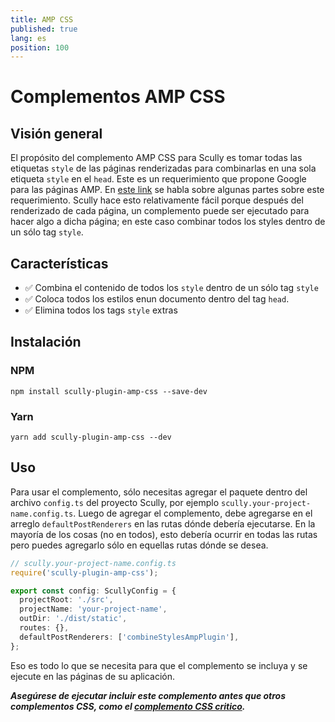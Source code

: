```yaml
---
title: AMP CSS
published: true
lang: es
position: 100
---
```


# Complementos AMP CSS

<div class="docs-link_table">
  <a class="homepage" href="https://github.com/pjlamb12/scully-plugin-amp-css"></a>
  <a class="repository" href="https://github.com/pjlamb12/scully-plugin-amp-css"></a>
</div>

## Visión general

El propósito del complemento AMP CSS para Scully es tomar todas las etiquetas `style` de las páginas renderizadas para combinarlas en una sola etiqueta `style` en el `head`. Este es un requerimiento que propone Google para las páginas AMP. En [este link](https://www.loom.com/share/35330a858cd741ba92e8be0c0496ffbb) se habla sobre algunas partes sobre este requerimiento. Scully hace esto relativamente fácil porque después del renderizado de cada página, un complemento puede ser ejecutado para hacer algo a dicha página; en este caso combinar todos los styles dentro de un sólo tag `style`.

## Características

- ✅ Combina el contenido de todos los `style` dentro de un sólo tag `style`
- ✅ Coloca todos los estilos enun documento dentro del tag `head`.
- ✅ Elimina todos los tags `style` extras

## Instalación

### NPM

`npm install scully-plugin-amp-css --save-dev`

### Yarn

`yarn add scully-plugin-amp-css --dev`

## Uso

Para usar el complemento, sólo necesitas agregar el paquete dentro del archivo `config.ts` del proyecto Scully, por ejemplo `scully.your-project-name.config.ts`. Luego de agregar el complemento, debe agregarse en el arreglo `defaultPostRenderers` en las rutas dónde debería ejecutarse. En la mayoría de los cosas (no en todos), esto debería ocurrir en todas las rutas pero puedes agregarlo sólo en equellas rutas dónde se desea.

```ts
// scully.your-project-name.config.ts
require('scully-plugin-amp-css');

export const config: ScullyConfig = {
  projectRoot: './src',
  projectName: 'your-project-name',
  outDir: './dist/static',
  routes: {},
  defaultPostRenderers: ['combineStylesAmpPlugin'],
};
```

Eso es todo lo que se necesita para que el complemento se incluya y se ejecute en las páginas de su aplicación.

**_Asegúrese de ejecutar incluir este complemento antes que otros complementos CSS, como el [complemento CSS critico](https://www.npmjs.com/package/@scullyio/scully-plugin-critical-css)._**
